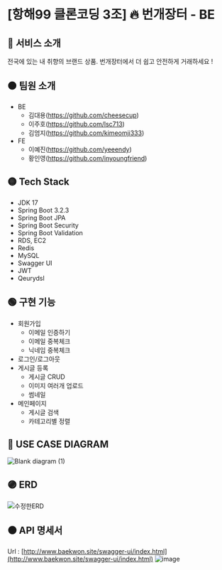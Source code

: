 # [항해99 클론코딩 3조] 🔥 번개장터 - BE
🔴 서비스 소개
-------
전국에 있는 내 취향의 브랜드 상품. 번개장터에서 더 쉽고 안전하게 거래하세요 !

🟠 팀원 소개
-------
- BE
  - 김대용(https://github.com/cheesecup)
  - 이주호(https://github.com/lsc713)
  - 김엄지(https://github.com/kimeomji333)
- FE
  - 이예진(https://github.com/yeeendy)
  - 황인영(https://github.com/inyoungfriend)

🟡 Tech Stack
-------
- JDK 17
- Spring Boot 3.2.3
- Spring Boot JPA
- Spring Boot Security
- Spring Boot Validation
- RDS, EC2
- Redis
- MySQL
- Swagger UI
- JWT
- Qeurydsl

🟢 구현 기능
--------
- 회원가입
  - 이메일 인증하기
  - 이메일 중복체크
  - 닉네임 중복체크
- 로그인/로그아웃
- 게시글 등록
  - 게시글 CRUD
  - 이미지 여러개 업로드
  - 썸네일
- 메인페이지
  - 게시글 검색
  - 카테고리별 정렬
 
    
🔵 USE CASE DIAGRAM
-------
![Blank diagram (1)](https://github.com/HH99bunjangclone/BE/assets/148833676/f2e5554f-5499-4bae-9ccf-8c068d0c1ce0)

🟣  ERD
-------
![수정한ERD](https://github.com/HH99bunjangclone/BE/assets/148833676/37b489e1-b7c7-4fed-9ef2-8d7b5fd29e99)


⚫ API 명세서
-------
Url : [http://www.baekwon.site/swagger-ui/index.html](http://www.baekwon.site/swagger-ui/index.html)
![image](https://github.com/HH99bunjangclone/BE/assets/148833676/f031fd6a-58f4-4b85-83d5-79e7c93897eb)
